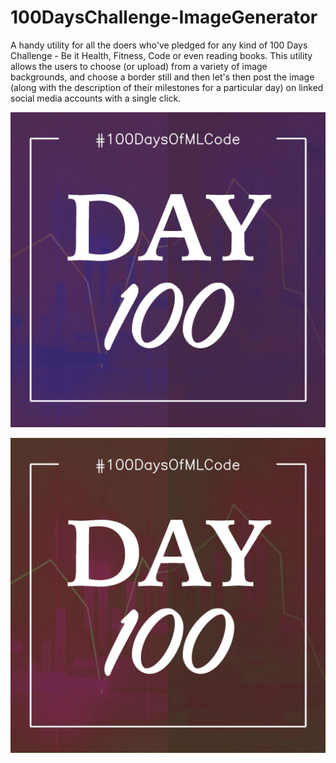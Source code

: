 # 100DaysChallenge-ImageGenerator
A handy utility for all the doers who've pledged for any kind of 100 Days Challenge - Be it Health, Fitness, Code or even reading books. This utility allows the users to choose (or upload) from a variety of image backgrounds, and choose a border still and then let's then post the image (along with the description of their milestones for a particular day) on linked social media accounts with a single click.

![Example Image 1](https://github.com/mhjhamza/100DaysChallenge-ImageGenerator/blob/master/Image1.jpg)


![Example Image 2](https://github.com/mhjhamza/100DaysChallenge-ImageGenerator/blob/master/Image2.jpg)
